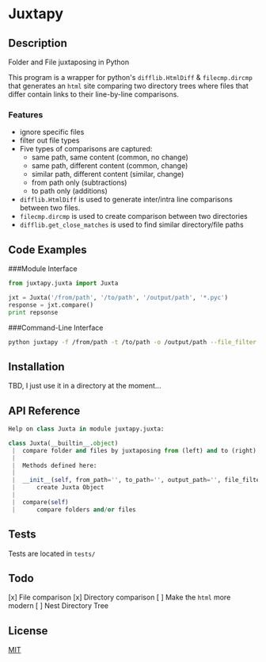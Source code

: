 Juxtapy
=======

Description
-----------
Folder and File juxtaposing in Python

This program is a wrapper for python's `difflib.HtmlDiff` & `filecmp.dircmp` that generates an `html` site comparing two directory trees where files that differ contain links to their line-by-line comparisons. 

### Features
* ignore specific files
* filter out file types
* Five types of comparisons are captured:
    * same path, same content (common, no change)
    * same path, different content (common, change)
    * similar path, different content (similar, change)
    * from path only (subtractions)
    * to path only (additions)
* `difflib.HtmlDiff` is used to generate inter/intra line comparisons between two files.
* `filecmp.dircmp` is used to create comparison between two directories
* `difflib.get_close_matches` is used to find similar directory/file paths

Code Examples
-------------

###Module Interface

```python
from juxtapy.juxta import Juxta

jxt = Juxta('/from/path', '/to/path', '/output/path', '*.pyc')
response = jxt.compare()
print repsonse
```

###Command-Line Interface

```sh
python juxtapy -f /from/path -t /to/path -o /output/path --file_filter *.pyc
```

Installation
------------
TBD, I just use it in a directory at the moment...

API Reference
-------------
```python
Help on class Juxta in module juxtapy.juxta:

class Juxta(__builtin__.object)
 |  compare folder and files by juxtaposing from (left) and to (right) directories
 |  
 |  Methods defined here:
 |  
 |  __init__(self, from_path='', to_path='', output_path='', file_filter=None, file_ignore=None)
 |      create Juxta Object
 |  
 |  compare(self)
 |      compare folders and/or files
```

Tests
-----
Tests are located in `tests/`

Todo
----
[x] File comparison
[x] Directory comparison
[ ] Make the `html` more modern
[ ] Nest Directory Tree

License
-------
[MIT]()
